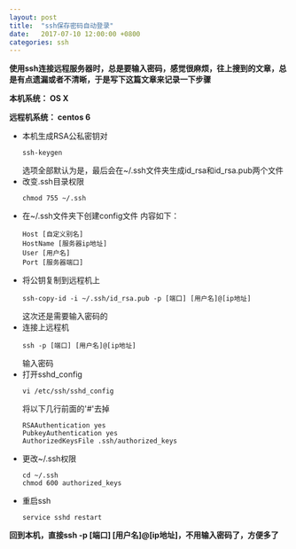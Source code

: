 ```yaml
---
layout: post
title:  "ssh保存密码自动登录"
date:   2017-07-10 12:00:00 +0800
categories: ssh
---
```


**使用ssh连接远程服务器时，总是要输入密码，感觉很麻烦，往上搜到的文章，总是有点遗漏或者不清晰，于是写下这篇文章来记录一下步骤**

**本机系统： OS X**

**远程机系统： centos 6**

* 本机生成RSA公私密钥对
  ```
  ssh-keygen
  ```
  选项全部默认为是，最后会在~/.ssh文件夹生成id_rsa和id_rsa.pub两个文件
* 改变.ssh目录权限
  ```
  chmod 755 ~/.ssh
  ```
* 在~/.ssh文件夹下创建config文件
  内容如下：
  ```
  Host [自定义别名]
  HostName [服务器ip地址]
  User [用户名]
  Port [服务器端口]
  ```
* 将公钥复制到远程机上
  ```
  ssh-copy-id -i ~/.ssh/id_rsa.pub -p [端口] [用户名]@[ip地址]
  ```
  这次还是需要输入密码的
* 连接上远程机
  ```
  ssh -p [端口] [用户名]@[ip地址]
  ```
  输入密码
* 打开sshd_config
  ```
  vi /etc/ssh/sshd_config
  ```
  将以下几行前面的'#'去掉  
  ```
  RSAAuthentication yes
  PubkeyAuthentication yes
  AuthorizedKeysFile .ssh/authorized_keys
  ```
* 更改~/.ssh权限
  ```
  cd ~/.ssh
  chmod 600 authorized_keys
  ```
* 重启ssh
  ```
  service sshd restart
  ```

**回到本机，直接ssh -p [端口] [用户名]@[ip地址]，不用输入密码了，方便多了**
